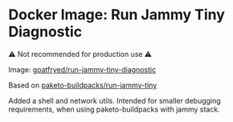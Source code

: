 # Docker Image: Run Jammy Tiny Diagnostic
⚠️ Not recommended for production use ⚠️

Image: [goatfryed/run-jammy-tiny-diagnostic](https://hub.docker.com/r/goatfryed/run-jammy-tiny-diagnostic)

Based on [paketo-buildpacks/run-jammy-tiny](https://github.com/paketo-buildpacks/jammy-tiny-stack)

Added a shell and network utils. Intended for smaller debugging requirements,
when using paketo-buildpacks with jammy stack.
